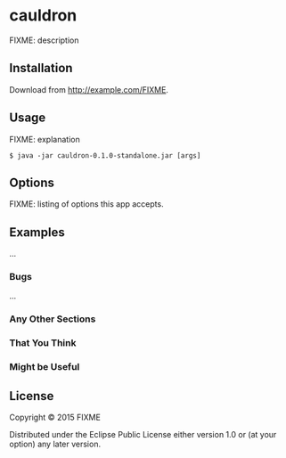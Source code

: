 # cauldron

FIXME: description

## Installation

Download from http://example.com/FIXME.

## Usage

FIXME: explanation

    $ java -jar cauldron-0.1.0-standalone.jar [args]

## Options

FIXME: listing of options this app accepts.

## Examples

...

### Bugs

...

### Any Other Sections
### That You Think
### Might be Useful

## License

Copyright © 2015 FIXME

Distributed under the Eclipse Public License either version 1.0 or (at
your option) any later version.
